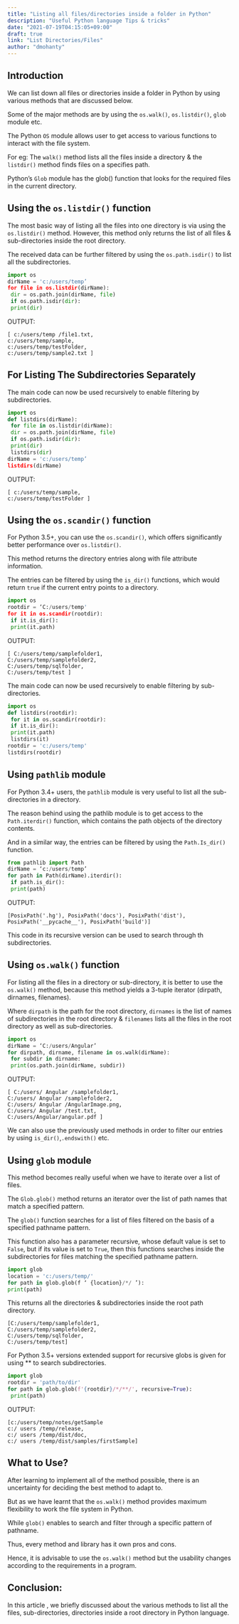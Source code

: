 ```yaml
---
title: "Listing all files/directories inside a folder in Python"
description: "Useful Python language Tips & tricks"
date: "2021-07-19T04:15:05+09:00"
draft: true
link: "List Directories/Files"
author: "dmohanty"
---
```


## Introduction

We can list down all files or directories inside a folder in Python by using various methods that are discussed below. 

Some of the major methods are by using the `os.walk()`, `os.listdir()`, `glob` module etc.

The Python `OS` module allows user to get access to various functions to interact with the file system.

For eg: The `walk()` method lists all the files inside a directory & the `listdir()` method finds files on a specifies path.

Python’s `Glob` module has the glob() function that looks for the required files in the current directory.

## Using the `os.listdir()` function

The most basic way of listing all the files into one directory is via using the `os.listdir()` method. However, this method only returns the list of all files & sub-directories inside the root directory. 

The received data can be further filtered by using the `os.path.isdir()` to list all the subdirectories.

```Python
import os
dirName = 'c:/users/temp’
for file in os.listdir(dirName):
 dir = os.path.join(dirName, file)
 if os.path.isdir(dir):
 print(dir)

```
OUTPUT:
```
[ c:/users/temp /file1.txt,
c:/users/temp/sample,
c:/users/temp/testFolder,
c:/users/temp/sample2.txt ]
```

## For Listing The Subdirectories Separately

The main code can now be used recursively to enable filtering by subdirectories.

```Python
import os
def listdirs(dirName):
 for file in os.listdir(dirName):
 dir = os.path.join(dirName, file)
 if os.path.isdir(dir):
 print(dir)
 listdirs(dir)
dirName = 'c:/users/temp’
listdirs(dirName)
```
OUTPUT:
```
[ c:/users/temp/sample,
c:/users/temp/testFolder ]
```
## Using the `os.scandir()` function

For Python 3.5+, you can use the `os.scandir()`, which offers significantly better performance over `os.listdir()`. 

This method returns the directory entries along with file attribute information. 

The entries can be filtered by using the `is_dir()` functions, which would return `true` if the current entry points to a directory.

```Python
import os
rootdir = ‘C:/users/temp'
for it in os.scandir(rootdir):
 if it.is_dir():
 print(it.path)
```
OUTPUT:

```
[ C:/users/temp/samplefolder1,
C:/users/temp/samplefolder2,
C:/users/temp/sqlfolder,
C:/users/temp/test ]
```
The main code can now be used recursively to enable filtering by
sub-directories.

```Python
import os
def listdirs(rootdir):
 for it in os.scandir(rootdir):
 if it.is_dir():
 print(it.path)
 listdirs(it)
rootdir = 'c:/users/temp'
listdirs(rootdir)
```

## Using `pathlib` module

For Python 3.4+ users, the `pathlib` module is very useful to list all the sub-directories in a directory. 

The reason behind using the pathlib module is to get access to the `Path.iterdir()` function, which contains the path objects of the directory contents. 

And in a similar way, the entries can be filtered by using the `Path.Is_dir()` function.

```Python
from pathlib import Path
dirName = ‘c:/users/temp’
for path in Path(dirName).iterdir():
 if path.is_dir():
 print(path)
```
OUTPUT:

```
[PosixPath('.hg'), PosixPath('docs'), PosixPath('dist'),
PosixPath('__pycache__'), PosixPath('build')]
```

This code in its recursive version can be used to search through th subdirectories.

## Using `os.walk()` function

For listing all the files in a directory or sub-directory, it is better to use the `os.walk()` method, because this method yields a 3-tuple iterator (dirpath, dirnames, filenames).

Where `dirpath` is the path for the root directory, `dirnames` is the list of names of subdirectories in the root directory & `filenames` lists all the files in the root directory as well as sub-directories.

```Python
import os
dirName = ‘C:/users/Angular’
for dirpath, dirname, filename in os.walk(dirName):
 for subdir in dirname:
 print(os.path.join(dirName, subdir))
```

OUTPUT:

```
[ C:/users/ Angular /samplefolder1,
C:/users/ Angular /samplefolder2,
C:/users/ Angular /AngularImage.png,
C:/users/ Angular /test.txt,
C:/users/Angular/angular.pdf ]
```

We can also use the previously used methods in order to filter our entries by using `is_dir()`,`.endswith()` etc.

## Using `glob` module

This method becomes really useful when we have to iterate over a list of files. 

The `Glob.glob()` method returns an iterator over the list of path names that match a specified pattern.

The `glob()` function searches for a list of files filtered on the basis of a specified pathname pattern. 

This function also has a parameter recursive, whose default value is set to `False`, but if its
value is set to `True`, then this functions searches inside the subdirectories for files matching the specified pathname pattern.

```Python
import glob
location = 'c:/users/temp/'
for path in glob.glob(f ‘ {location}/*/ ’):
print(path)
```

This returns all the directories & subdirectories inside the root path directory.

```
[C:/users/temp/samplefolder1,
C:/users/temp/samplefolder2,
C:/users/temp/sqlfolder,
C:/users/temp/test]
```

For Python 3.5+ versions extended support for recursive globs is given for using ** to search subdirectories.

```Python
import glob
rootdir = 'path/to/dir'
for path in glob.glob(f'{rootdir}/*/**/', recursive=True):
 print(path)
```
OUTPUT:

```
[c:/users/temp/notes/getSample
c:/ users /temp/release,
c:/ users /temp/dist/doc,
c:/ users /temp/dist/samples/firstSample]
```

## What to Use?

After learning to implement all of the method possible, there is an uncertainty for deciding the best method to adapt to. 

But as we have learnt that the `os.walk()` method provides maximum flexibility to work the file system in Python. 

While `glob()` enables to search and filter through a specific pattern of pathname. 

Thus, every method and library has it own pros and cons. 

Hence, it is advisable to use the `os.walk()` method but the usability changes according to the requirements in a program.

## Conclusion:

In this article , we briefly discussed about the various methods to list all the files, sub-directories, directories inside a root directory in Python language.







